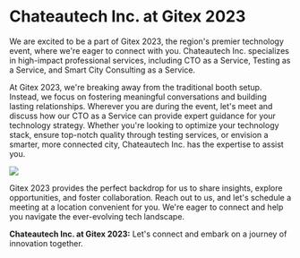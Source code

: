 # Chateautech Inc. at Gitex 2023

We are excited to be a part of Gitex 2023, the region's premier technology event, where we're eager to connect with you. Chateautech Inc. specializes in high-impact professional services, including CTO as a Service, Testing as a Service, and Smart City Consulting as a Service.

At Gitex 2023, we're breaking away from the traditional booth setup. Instead, we focus on fostering meaningful conversations and building lasting relationships. Wherever you are during the event, let's meet and discuss how our CTO as a Service can provide expert guidance for your technology strategy. Whether you're looking to optimize your technology stack, ensure top-notch quality through testing services, or envision a smarter, more connected city, Chateautech Inc. has the expertise to assist you.

<div data-type="logo">
      <a href="https://www.gitex.com/" target="new"><img style="background-position: center center;background-repeat: no-repeat;" data-setting="border" src="../img/gitex.png"></a>
 </div>

Gitex 2023 provides the perfect backdrop for us to share insights, explore opportunities, and foster collaboration. Reach out to us, and let's schedule a meeting at a location convenient for you. We're eager to connect and help you navigate the ever-evolving tech landscape.

**Chateautech Inc. at Gitex 2023:** Let's connect and embark on a journey of innovation together.
